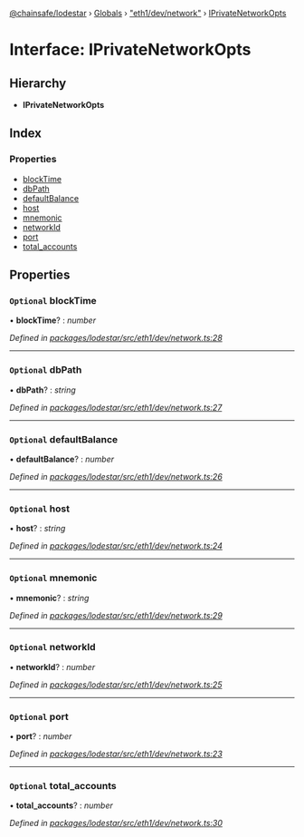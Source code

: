[@chainsafe/lodestar](../README.md) › [Globals](../globals.md) › ["eth1/dev/network"](../modules/_eth1_dev_network_.md) › [IPrivateNetworkOpts](_eth1_dev_network_.iprivatenetworkopts.md)

# Interface: IPrivateNetworkOpts

## Hierarchy

* **IPrivateNetworkOpts**

## Index

### Properties

* [blockTime](_eth1_dev_network_.iprivatenetworkopts.md#optional-blocktime)
* [dbPath](_eth1_dev_network_.iprivatenetworkopts.md#optional-dbpath)
* [defaultBalance](_eth1_dev_network_.iprivatenetworkopts.md#optional-defaultbalance)
* [host](_eth1_dev_network_.iprivatenetworkopts.md#optional-host)
* [mnemonic](_eth1_dev_network_.iprivatenetworkopts.md#optional-mnemonic)
* [networkId](_eth1_dev_network_.iprivatenetworkopts.md#optional-networkid)
* [port](_eth1_dev_network_.iprivatenetworkopts.md#optional-port)
* [total_accounts](_eth1_dev_network_.iprivatenetworkopts.md#optional-total_accounts)

## Properties

### `Optional` blockTime

• **blockTime**? : *number*

*Defined in [packages/lodestar/src/eth1/dev/network.ts:28](https://github.com/ChainSafe/lodestar/blob/ad14d42a9/packages/lodestar/src/eth1/dev/network.ts#L28)*

___

### `Optional` dbPath

• **dbPath**? : *string*

*Defined in [packages/lodestar/src/eth1/dev/network.ts:27](https://github.com/ChainSafe/lodestar/blob/ad14d42a9/packages/lodestar/src/eth1/dev/network.ts#L27)*

___

### `Optional` defaultBalance

• **defaultBalance**? : *number*

*Defined in [packages/lodestar/src/eth1/dev/network.ts:26](https://github.com/ChainSafe/lodestar/blob/ad14d42a9/packages/lodestar/src/eth1/dev/network.ts#L26)*

___

### `Optional` host

• **host**? : *string*

*Defined in [packages/lodestar/src/eth1/dev/network.ts:24](https://github.com/ChainSafe/lodestar/blob/ad14d42a9/packages/lodestar/src/eth1/dev/network.ts#L24)*

___

### `Optional` mnemonic

• **mnemonic**? : *string*

*Defined in [packages/lodestar/src/eth1/dev/network.ts:29](https://github.com/ChainSafe/lodestar/blob/ad14d42a9/packages/lodestar/src/eth1/dev/network.ts#L29)*

___

### `Optional` networkId

• **networkId**? : *number*

*Defined in [packages/lodestar/src/eth1/dev/network.ts:25](https://github.com/ChainSafe/lodestar/blob/ad14d42a9/packages/lodestar/src/eth1/dev/network.ts#L25)*

___

### `Optional` port

• **port**? : *number*

*Defined in [packages/lodestar/src/eth1/dev/network.ts:23](https://github.com/ChainSafe/lodestar/blob/ad14d42a9/packages/lodestar/src/eth1/dev/network.ts#L23)*

___

### `Optional` total_accounts

• **total_accounts**? : *number*

*Defined in [packages/lodestar/src/eth1/dev/network.ts:30](https://github.com/ChainSafe/lodestar/blob/ad14d42a9/packages/lodestar/src/eth1/dev/network.ts#L30)*
